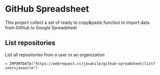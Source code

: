 # GitHub Spreadsheet

This project collect a set of ready to copy&paste function to import data from GitHub to Google Spreadsheet

## List repositories

List all repositories from a user or an organization

```
= IMPORTDATA("https://webrequest.cc/javanile/github-spreadsheet/list?user=javanile")
```
